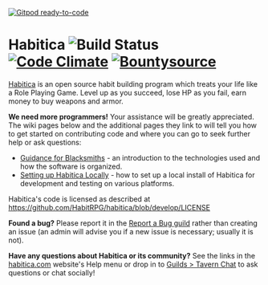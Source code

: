 [![Gitpod ready-to-code](https://img.shields.io/badge/Gitpod-ready--to--code-blue?logo=gitpod)](https://gitpod.io/#https://github.com/HabitRPG/habitica/tree/JalanshMunshi/gitpod-setup)

Habitica ![Build Status](https://github.com/HabitRPG/habitica/workflows/Test/badge.svg) [![Code Climate](https://codeclimate.com/github/HabitRPG/habitrpg.svg)](https://codeclimate.com/github/HabitRPG/habitrpg) [![Bountysource](https://api.bountysource.com/badge/tracker?tracker_id=68393)](https://www.bountysource.com/trackers/68393-habitrpg?utm_source=68393&utm_medium=shield&utm_campaign=TRACKER_BADGE)
===============

[Habitica](https://habitica.com) is an open source habit building program which treats your life like a Role Playing Game. Level up as you succeed, lose HP as you fail, earn money to buy weapons and armor.

**We need more programmers!** Your assistance will be greatly appreciated. The wiki pages below and the additional pages they link to will tell you how to get started on contributing code and where you can go to seek further help or ask questions:
* [Guidance for Blacksmiths](http://habitica.fandom.com/wiki/Guidance_for_Blacksmiths) - an introduction to the technologies used and how the software is organized.
* [Setting up Habitica Locally](http://habitica.fandom.com/wiki/Setting_up_Habitica_Locally) - how to set up a local install of Habitica for development and testing on various platforms.

Habitica's code is licensed as described at https://github.com/HabitRPG/habitica/blob/develop/LICENSE

**Found a bug?** Please report it in the [Report a Bug guild](https://habitica.com/groups/guild/a29da26b-37de-4a71-b0c6-48e72a900dac) rather than creating an issue (an admin will advise you if a new issue is necessary; usually it is not).

**Have any questions about Habitica or its community?** See the links in the [habitica.com](https://habitica.com) website's Help menu or drop in to [Guilds > Tavern Chat](https://habitica.com/groups/tavern) to ask questions or chat socially!
